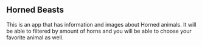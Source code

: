 ## Horned Beasts

This is an app that has information and images about Horned animals. It will be able to filtered by amount of horns and you will be able to choose your favorite animal as well.
